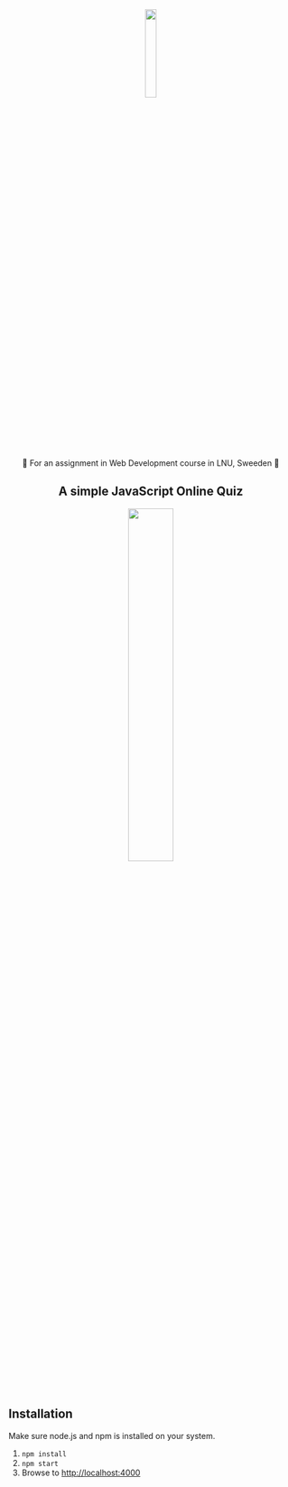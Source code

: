 <div align="center">
  <img src="https://user-images.githubusercontent.com/31446189/145599272-00cf19e9-be76-4433-be3d-125526c3137f.png" width="20%"/>
  <p> 🍎 For an assignment in Web Development course in LNU, Sweeden 🍎</p>
  <h2>A simple JavaScript Online Quiz</h2>
  <img src="https://user-images.githubusercontent.com/31446189/145597740-e9070ede-c35a-4bfb-bc9f-0c9ec702201c.png" width="40%">
</div>

## Installation
Make sure node.js and npm is installed on your system.

1. `npm install`
2. `npm start`
3. Browse to [http://localhost:4000](http://localhost:4000)
